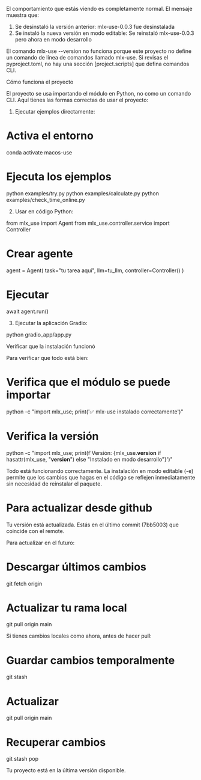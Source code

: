 El comportamiento que estás viendo es completamente normal. El mensaje muestra que:

  1. Se desinstaló la versión anterior: mlx-use-0.0.3 fue desinstalada
  2. Se instaló la nueva versión en modo editable: Se reinstaló mlx-use-0.0.3 pero ahora en modo desarrollo

  El comando mlx-use --version no funciona porque este proyecto no define un comando de línea de comandos llamado mlx-use. Si revisas el pyproject.toml, no hay
  una sección [project.scripts] que defina comandos CLI.

  Cómo funciona el proyecto

  El proyecto se usa importando el módulo en Python, no como un comando CLI. Aquí tienes las formas correctas de usar el proyecto:

  1. Ejecutar ejemplos directamente:

  # Activa el entorno
  conda activate macos-use

  # Ejecuta los ejemplos
  python examples/try.py
  python examples/calculate.py
  python examples/check_time_online.py

  2. Usar en código Python:

  from mlx_use import Agent
  from mlx_use.controller.service import Controller

  # Crear agente
  agent = Agent(
      task="tu tarea aquí",
      llm=tu_llm,
      controller=Controller()
  )

  # Ejecutar
  await agent.run()

  3. Ejecutar la aplicación Gradio:

  python gradio_app/app.py

  Verificar que la instalación funcionó

  Para verificar que todo está bien:

  # Verifica que el módulo se puede importar
  python -c "import mlx_use; print('✅ mlx-use instalado correctamente')"

  # Verifica la versión
  python -c "import mlx_use; print(f'Versión: {mlx_use.__version__ if hasattr(mlx_use, \"__version__\") else \"Instalado en modo desarrollo\"}')"

  Todo está funcionando correctamente. La instalación en modo editable (-e) permite que los cambios que hagas en el código se reflejen inmediatamente sin
  necesidad de reinstalar el paquete.

  # Para actualizar desde github

  Tu versión está actualizada. Estás en el último commit (7bb5003) que coincide con el remote.

  Para actualizar en el futuro:

  # Descargar últimos cambios
  git fetch origin

  # Actualizar tu rama local
  git pull origin main

  Si tienes cambios locales como ahora, antes de hacer pull:

  # Guardar cambios temporalmente
  git stash

  # Actualizar
  git pull origin main

  # Recuperar cambios
  git stash pop

  Tu proyecto está en la última versión disponible.